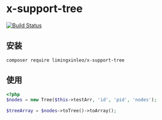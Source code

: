 # x-support-tree

[![Build Status](https://travis-ci.org/limingxinleo/x-support-tree.svg?branch=master)](https://travis-ci.org/limingxinleo/x-support-tree)

## 安装
~~~
composer require limingxinleo/x-support-tree
~~~

## 使用
~~~php
<?php
$nodes = new Tree($this->testArr, 'id', 'pid', 'nodes');

$treeArray = $nodes->toTree()->toArray();
~~~
